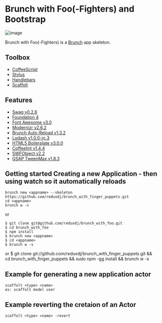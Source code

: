 # Brunch with Foo(-Fighters) and Bootstrap

![image](http://www.golyr.de/artist_imgs/artists/4593/4593_image_17.jpg)

Brunch with Foo(-Fighters) is a [Brunch](http://brunch.io/) app skeleton. 

## Toolbox

- [CoffeeScript](http://coffeescript.org/)
- [Stylus](http://learnboost.github.com/stylus/)
- [Handlebars](http://handlebarsjs.com/)
- [Scaffolt](https://github.com/jbaumbach/nodejs-scaffolding/)

## Features

- [Swag v0.2.6](https://github.com/elving/swag)
- [Foundation 4](http://foundation.zurb.com/)
- [Font Awesome v3.0](https://github.com/FortAwesome/Font-Awesome)
- [Modernizr v2.6.2](https://github.com/Modernizr/Modernizr)
- [Brunch Auto-Reload v1.3.2](https://github.com/brunch/auto-reload-brunch)
- [Lodash v1.0.0-rc.3](https://github.com/bestiejs/lodash)
- [HTML5 Boilerplate v3.0.0](https://github.com/h5bp/html5-boilerplate)
- [Coffeelint v1.4.4](https://github.com/ilkosta/coffeelint-brunch)
- [SWFObject v2.2](http://code.google.com/p/swfobject/)
- [GSAP TweenMax v1.8.3](http://www.greensock.com/tweenlite/)


## Getting started Creating a new Application - then using watch so it automatically reloads

    brunch new <appname> --skeleton https://github.com/reduxdj/brunch_with_finger_puppets.git
    cd <appname>
    brunch w -s
    
or

    $ git clone git@github.com/reduxdj/brunch_with_foo.git
    $ cd brunch_with_foo
    $ npm install
    $ brunch new <appname>
    $ cd <appname>
    $ brunch w -s

or
    $ git clone git://github.com/reduxdj/brunch_with_finger_puppets.git && cd brunch_with_finger_puppets && sudo npm -gg install && brunch w -s

## Example for generating a new application actor

    scaffolt <type> <name>
    ex: scaffolt model user

## Example reverting the cretaion of an Actor
    scaffolt <type> <name> -revert